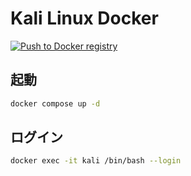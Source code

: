 # Kali Linux Docker

[![Push to Docker registry](https://github.com/undefeated-davout/kali-docker/actions/workflows/build.yml/badge.svg)](https://github.com/undefeated-davout/kali-docker/actions/workflows/build.yml)

## 起動

```.bash
docker compose up -d
```

## ログイン

```.bash
docker exec -it kali /bin/bash --login
```

